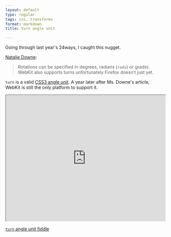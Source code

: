 ```yaml
---
layout: default
type: regular
tags: css, transforms
format: markdown
title: turn angle unit

---
```

Going through last year's 24ways, I caught this nugget.

[Natalie Downe](http://24ways.org/2009/going-nuts-with-css-transitions):

> Rotations can be specified in degrees, radians (`rads`) or grads). WebKit also supports turns unfortunately Firefox doesn’t just yet.

`turn` is a valid [CSS3 angle unit](http://www.w3.org/TR/css3-values/#angles). A year later after Ms. Downe's article, WebKit is still the only platform to support it.

<iframe style="width: 100%; height: 400px" src="http://jsfiddle.net/desandro/zjskf/3/embedded/result,css,html"> </iframe>

[`turn` angle unit fiddle](http://jsfiddle.net/desandro/zjskf/3/)